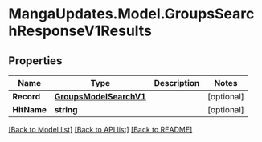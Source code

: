 # MangaUpdates.Model.GroupsSearchResponseV1Results

## Properties

Name | Type | Description | Notes
------------ | ------------- | ------------- | -------------
**Record** | [**GroupsModelSearchV1**](GroupsModelSearchV1.md) |  | [optional] 
**HitName** | **string** |  | [optional] 

[[Back to Model list]](../README.md#documentation-for-models) [[Back to API list]](../README.md#documentation-for-api-endpoints) [[Back to README]](../README.md)

